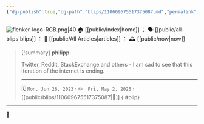 ```yaml
---
{"dg-publish":true,"dg-path":"blips/110609675517375087.md","permalink":"/blips/110609675517375087/","title":"philipp on mastodon @ 2023-06-26"}
---
```



<div class="transclusion internal-embed is-loaded"><div class="markdown-embed">




![flenker-logo-RGB.png|40](/img/user/attachments/flenker-logo-RGB.png)
🏠 [[public/Index\|home]]  ⋮ 🗣️ [[public/all-blips\|blips]] ⋮  📝 [[public/All Articles\|articles]]  ⋮ 🕰️ [[public/now\|now]]


</div></div>


> [!summary] **philipp**:
>
> Twitter, Reddit, StackExchange and others - I am sad to see that this iteration of the internet is ending.
> - - -
>
> 🗓️ <code>Mon, Jun 26, 2023</code>  · ✏️ <code> Fri, May 2, 2025</code>  · [[public/blips/110609675517375087\|🔗]]
{ #blip}


- - -

 👾
